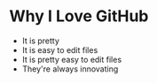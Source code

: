 # Why I Love GitHub

* It is pretty
* It is easy to edit files
* It is pretty easy to edit files
* They're always innovating